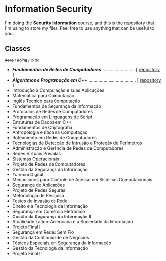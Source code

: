 # Information Security
I'm doing the **Security Information** course, and this is the repository that I'm using to store my files. Feel free to use anything that can be useful to you.

## Classes
<sup>~~done~~ / ***doing*** / to do</sup>

 - ***Fundamentos de Redes de Computadores*** .......................... [ [repository](https://github.com/pedrohenriquepires/information-security/tree/master/fundamentos-de-redes-de-computadores) ]
 - ***Algoritmos e Programação em C++*** ...................................... [ [repository](https://github.com/pedrohenriquepires/information-security/tree/master/algoritmos-e-programacao-em-c%2B%2B) ]
 - Introdução à Computação e suas Aplicações  
 - Matemática para Computação  
 - Inglês Técnico para Computação
 - Fundamentos de Segurança da Informação
 - Protocolos de Redes de Computadores
 - Programação em Linguagens de Script
 - Estruturas de Dados em C++
 - Fundamentos de Criptografia
 - Antropologia e Ética na Computação
 - Roteamento em Redes de Computadores
 - Tecnologias de Detecção de Intrusão e Proteção de Perímetros
 - Administração e Gerência de Redes de Computadores
 - Redes Virtuais Privadas
 - Sistemas Operacionais
 - Projeto de Redes de Computadores
 - Gestão da Segurança da Informação
 - Forense Digital
 - Mecanismos para Controle de Acesso em Sistemas Computacionais
 - Segurança de Aplicações
 - Projeto de Redes Seguras
 - Metodologia de Pesquisa
 - Testes de Invasão de Rede
 - Direito e a Tecnologia da Informação
 - Segurança em Comércio Eletrônico
 - Gestão da Segurança da Informação II
 - Atualidade Latino-Americana e a Sociedade da Informação
 - Projeto Final I
 - Segurança em Redes Sem Fio
 - Gestão da Continuidade de Negócios
 - Tópicos Especiais em Segurança da Informação
 - Gestão da Tecnologia da Informação
 - Projeto Final II  
